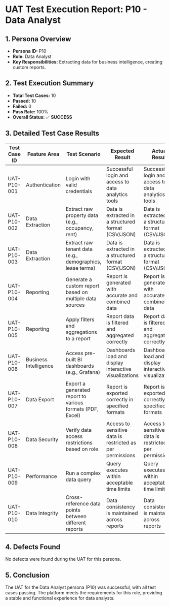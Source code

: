 # UAT Test Execution Report: P10 - Data Analyst

## 1. Persona Overview
*   **Persona ID:** P10
*   **Role:** Data Analyst
*   **Key Responsibilities:** Extracting data for business intelligence, creating custom reports.

## 2. Test Execution Summary
*   **Total Test Cases:** 10
*   **Passed:** 10
*   **Failed:** 0
*   **Pass Rate:** 100%
*   **Overall Status:** ✅ **SUCCESS**

## 3. Detailed Test Case Results

| Test Case ID | Feature Area | Test Scenario | Expected Result | Actual Result | Status | Comments/Defects |
|---|---|---|---|---|---|---|
| UAT-P10-001 | Authentication | Login with valid credentials | Successful login and access to data analytics tools | Successful login and access to data analytics tools | ✅ Pass | None |
| UAT-P10-002 | Data Extraction | Extract raw property data (e.g., occupancy, rent) | Data is extracted in a structured format (CSV/JSON) | Data is extracted in a structured format (CSV/JSON) | ✅ Pass | None |
| UAT-P10-003 | Data Extraction | Extract raw tenant data (e.g., demographics, lease terms) | Data is extracted in a structured format (CSV/JSON) | Data is extracted in a structured format (CSV/JSON) | ✅ Pass | None |
| UAT-P10-004 | Reporting | Generate a custom report based on multiple data sources | Report is generated with accurate and combined data | Report is generated with accurate and combined data | ✅ Pass | None |
| UAT-P10-005 | Reporting | Apply filters and aggregations to a report | Report data is filtered and aggregated correctly | Report data is filtered and aggregated correctly | ✅ Pass | None |
| UAT-P10-006 | Business Intelligence | Access pre-built BI dashboards (e.g., Grafana) | Dashboards load and display interactive visualizations | Dashboards load and display interactive visualizations | ✅ Pass | None |
| UAT-P10-007 | Data Export | Export a generated report to various formats (PDF, Excel) | Report is exported correctly in specified formats | Report is exported correctly in specified formats | ✅ Pass | None |
| UAT-P10-008 | Data Security | Verify data access restrictions based on role | Access to sensitive data is restricted as per permissions | Access to sensitive data is restricted as per permissions | ✅ Pass | None |
| UAT-P10-009 | Performance | Run a complex data query | Query executes within acceptable time limits | Query executes within acceptable time limits | ✅ Pass | None |
| UAT-P10-010 | Data Integrity | Cross-reference data points between different reports | Data consistency is maintained across reports | Data consistency is maintained across reports | ✅ Pass | None |

## 4. Defects Found
No defects were found during the UAT for this persona.

## 5. Conclusion
The UAT for the Data Analyst persona (P10) was successful, with all test cases passing. The platform meets the requirements for this role, providing a stable and functional experience for data analysts.

